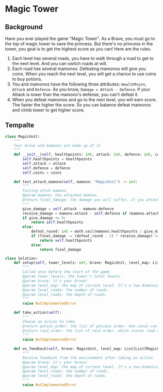 # Magic Tower

## Background

Have you ever played the game "Magic Tower". As a Brave, you must go to the top of magic tower to save the princess. But there's no princess in the tower, you goal is to get the highest score as you can! Here are the rules.  
1. Each level has several roads, you have to walk through a road to get to the next level. And you can switch roads at will.
2. Each road has several mamonos. Defeating mamonos will give you coins. When you reach the next level, you will get a chance to use coins to buy potions.
3. You and mamonos have the following three attributes: `HealthPoint`, `Attack` and `Defence`. As you know, `Damage = Attack - Defence`. If your Attack is lower than the mamono's defense, you can't defeat it.
4. When you defeat mamonos and go to the next level, you will earn score. The faster the higher the score. So you can balance defeat mamonos and climb tower to get higher score.

## Tempalte

```python
class MagicUnit:
    """
    Your brave and mamonos are made up of it.
    """
    def __init__(self, healthpoints: int, attack: int, defence: int, coins: int) -> None:
        self.healthpoints = healthpoints
        self.attack = attack
        self.defence = defence
        self.coins = coins
    
    def test_attack_mamono(self, mamono: "MagicUnit") -> int:
        """
        Testing attck mamono.
        @param mamono: the attacked mamono.
        @return final_damage: the damage you will suffer, if you attack the mamono.
        """
        give_damage = self.attack - mamono.defence
        receive_damage = mamono.attack - self.defence if (mamono.attack - self.defence > 0) else 0
        if give_damage <= 0:
            return self.healthpoints
        else:
            defeat_round: int = math.ceil(mamono.healthpoints / give_damage)
            if (final_damage := (defeat_round - 1) * receive_damage) >= self.healthpoints:
                return self.healthpoints
            else:
                return final_damage

class Solution:
    def setup(self, tower_levels: int, brave: MagicUnit, level_map: List[List[MagicUnit]], level_roads: int, level_depth: int) -> None:
        """
        Called once before the start of the game.
        @param tower_levels: the tower's total levels.
        @param brave: it's your brave!
        @param level_map: the map of current level. It's a two-dimensional array, which full of mamonos.
        @param level_roads: the number of roads.
        @param level_roads: the depth of roads.
        """
        raise NotImplementedError
    
    def take_action(self):
        """
        Choose an action to take.
        @return potion_order: the list of potions order. One conin can buy 100 healthpoints, 1 attack or 1 defence. The list is [healthpoints, attack, defence].
        @return raid_order: the list of raid order, which stores road number(0, 1, 2, 3, ect). If num < 0 or num >= level_roads, we will ignore the action. If you donn't walk to the end of one of the road, you will die. Which means the number of choices for one of the roads must to be greater than n.
        """
        raise NotImplementedError
    
    def on_feedback(self, brave: MagicUnit, level_map: List[List[MagicUnit]], level_roads: int, level_depth: int) -> None:
        """
        Receive feedback from the environment after taking an action.
        @param brave: it's your brave!
        @param level_map: the map of current level. It's a two-dimensional array, which full of mamonos.
        @param level_roads: the number of roads.
        @param level_roads: the depth of roads.
        """
        raise NotImplementedError
```
